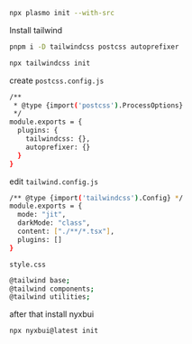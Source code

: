 
```bash
npx plasmo init --with-src
```

Install tailwind

```bash
pnpm i -D tailwindcss postcss autoprefixer
```
```bash
npx tailwindcss init
```

create `postcss.config.js`

```bash
/**
 * @type {import('postcss').ProcessOptions}
 */
module.exports = {
  plugins: {
    tailwindcss: {},
    autoprefixer: {}
  }
}
```

edit `tailwind.config.js`

```bash
/** @type {import('tailwindcss').Config} */
module.exports = {
  mode: "jit",
  darkMode: "class",
  content: ["./**/*.tsx"],
  plugins: []
}
```

`style.css`

```bash
@tailwind base;
@tailwind components;
@tailwind utilities;
```

after that install nyxbui 

```bash
npx nyxbui@latest init
```
